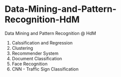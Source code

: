 # Data-Mining-and-Pattern-Recognition-HdM
Data Mining and Pattern Recognition @ HdM
1. Calssification and Regression
2. Clustering
3. Recommender System
4. Document Classification
5. Face Recognition
6. CNN - Traffic Sign Classification
